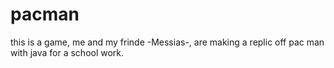 # pacman
this is a game, me and my frinde -Messias-, are making a replic off pac man with java for a school work.
